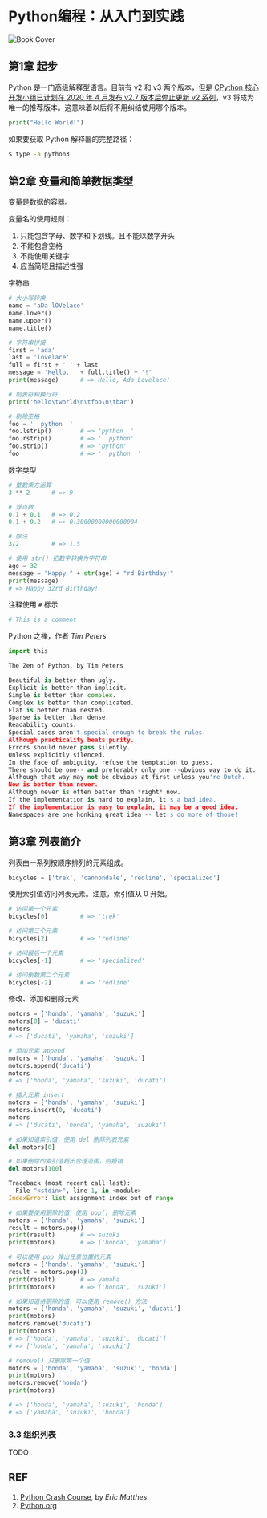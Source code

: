 # Python编程：从入门到实践

![Book Cover][3]

## 第1章 起步

Python 是一门高级解释型语言。目前有 v2 和 v3 两个版本，但是 [CPython 核心开发小组已计划在 2020 年 4 月发布 v2.7 版本后停止更新 v2 系列][5]，v3 将成为唯一的推荐版本。这意味着以后将不用纠结使用哪个版本。

```py
print("Hello World!")
```

如果要获取 Python 解释器的完整路径：

```sh
$ type -a python3
```

## 第2章 变量和简单数据类型

变量是数据的容器。

变量名的使用规则：

1. 只能包含字母、数字和下划线。且不能以数字开头
1. 不能包含空格
1. 不能使用关键字
1. 应当简短且描述性强

字符串

```py
# 大小写转换
name = 'aDa lOVelace'
name.lower()
name.upper()
name.title()

# 字符串拼接
first = 'ada'
last = 'lovelace'
full = first + ' ' + last
message = 'Hello, ' + full.title() + '!'
print(message)      # => Hello, Ada Lovelace!

# 制表符和换行符
print('hello\tworld\n\tfoo\n\tbar')

# 剔除空格
foo = '  python  '
foo.lstrip()        # => 'python  '
foo.rstrip()        # => '  python'
foo.strip()         # => 'python'
foo                 # => '  python  '
```

数字类型

```py
# 整数乘方运算
3 ** 2      # => 9

# 浮点数
0.1 + 0.1   # => 0.2
0.1 + 0.2   # => 0.30000000000000004

# 除法
3/2         # => 1.5

# 使用 str() 把数字转换为字符串
age = 32
message = "Happy " + str(age) + "rd Birthday!"
print(message)
# => Happy 32rd Birthday!
```

注释使用 `#` 标示

```py
# This is a comment
```

Python 之禅，作者 *Tim Peters*

```py
import this

The Zen of Python, by Tim Peters

Beautiful is better than ugly.
Explicit is better than implicit.
Simple is better than complex.
Complex is better than complicated.
Flat is better than nested.
Sparse is better than dense.
Readability counts.
Special cases aren't special enough to break the rules.
Although practicality beats purity.
Errors should never pass silently.
Unless explicitly silenced.
In the face of ambiguity, refuse the temptation to guess.
There should be one-- and preferably only one --obvious way to do it.
Although that way may not be obvious at first unless you're Dutch.
Now is better than never.
Although never is often better than *right* now.
If the implementation is hard to explain, it's a bad idea.
If the implementation is easy to explain, it may be a good idea.
Namespaces are one honking great idea -- let's do more of those!
```

## 第3章 列表简介

列表由一系列按顺序排列的元素组成。

```py
bicycles = ['trek', 'cannondale', 'redline', 'specialized']
```

使用索引值访问列表元素。注意，索引值从 0 开始。

```py
# 访问第一个元素
bicycles[0]         # => 'trek'

# 访问第三个元素
bicycles[2]         # => 'redline'

# 访问最后一个元素
bicycles[-1]        # => 'specialized'

# 访问倒数第二个元素
bicycles[-2]        # => 'redline'
```

修改、添加和删除元素

```py
motors = ['honda', 'yamaha', 'suzuki']
motors[0] = 'ducati'
motors
# => ['ducati', 'yamaha', 'suzuki']

# 添加元素 append
motors = ['honda', 'yamaha', 'suzuki']
motors.append('ducati')
motors
# => ['honda', 'yamaha', 'suzuki', 'ducati']

# 插入元素 insert
motors = ['honda', 'yamaha', 'suzuki']
motors.insert(0, 'ducati')
motors
# => ['ducati', 'honda', 'yamaha', 'suzuki']

# 如果知道索引值，使用 del 删除列表元素
del motors[0]

# 如果删除的索引值超出合理范围，则报错
del motors[100]

Traceback (most recent call last):
  File "<stdin>", line 1, in <module>
IndexError: list assignment index out of range

# 如果要使用删除的值，使用 pop() 删除元素
motors = ['honda', 'yamaha', 'suzuki']
result = motors.pop()
print(result)       # => suzuki
print(motors)       # => ['honda', 'yamaha']

# 可以使用 pop 弹出任意位置的元素
motors = ['honda', 'yamaha', 'suzuki']
result = motors.pop(1)
print(result)       # => yamaha
print(motors)       # => ['honda', 'suzuki']

# 如果知道待删除的值，可以使用 remove() 方法
motors = ['honda', 'yamaha', 'suzuki', 'ducati']
print(motors)
motors.remove('ducati')
print(motors)
# => ['honda', 'yamaha', 'suzuki', 'ducati']
# => ['honda', 'yamaha', 'suzuki']

# remove() 只删除第一个值
motors = ['honda', 'yamaha', 'suzuki', 'honda']
print(motors)
motors.remove('honda')
print(motors)

# => ['honda', 'yamaha', 'suzuki', 'honda']
# => ['yamaha', 'suzuki', 'honda']
```

### 3.3 组织列表

TODO

## REF

1. [Python Crash Course][2], by *Eric Matthes*
1. [Python.org][4]

[1]: https://ehmatthes.github.io/pcc_2e/ "Home - Python Crash Course, 2nd Edition"
[2]: https://ehmatthes.github.io/pcc/ "Python Crash Course by ehmatthes"
[3]: https://ehmatthes.github.io/pcc/images/cover.jpg "Book Cover"
[4]: https://www.python.org/ "Welcome to Python.org"
[5]: https://www.python.org/psf/press-release/pr20191220/ "Python 2 Series To Be Retired By April 2020"
